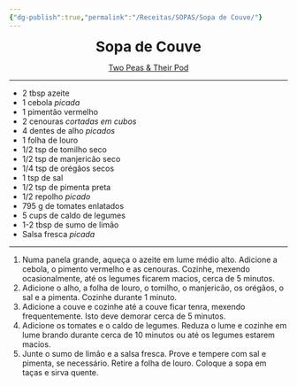 ```yaml
---
{"dg-publish":true,"permalink":"/Receitas/SOPAS/Sopa de Couve/"}
---
```


<div style="text-align: center;"> <span style="font-size: 26px;"><b> Sopa de Couve </b></span> </div>

<span class="center"> <center>  [Two Peas & Their Pod](https://www.twopeasandtheirpod.com/cabbage-soup/) </center></span>

---
- 2 tbsp azeite
- 1 cebola *picada*
- 1 pimentão vermelho
- 2 cenouras *cortadas em cubos*
- 4 dentes de alho *picados*
- 1 folha de louro
- 1/2 tsp de tomilho seco
- 1/2 tsp de manjericão seco
- 1/4 tsp de orégãos secos
- 1 tsp de sal
- 1/2 tsp de pimenta preta
- 1/2 repolho *picado*
- 795 g de tomates enlatados
- 5 cups de caldo de legumes
- 1-2 tbsp de sumo de limão
- Salsa fresca *picada*
---
1. Numa panela grande, aqueça o azeite em lume médio alto. Adicione a cebola, o pimento vermelho e as cenouras. Cozinhe, mexendo ocasionalmente, até os legumes ficarem macios, cerca de 5 minutos.
2. Adicione o alho, a folha de louro, o tomilho, o manjericão, os orégãos, o sal e a pimenta. Cozinhe durante 1 minuto.
3. Adicione a couve e cozinhe até a couve ficar tenra, mexendo frequentemente. Isto deve demorar cerca de 5 minutos.
4. Adicione os tomates e o caldo de legumes. Reduza o lume e cozinhe em lume brando durante cerca de 10 minutos ou até os legumes estarem macios.
5. Junte o sumo de limão e a salsa fresca. Prove e tempere com sal e pimenta, se necessário. Retire a folha de louro. Coloque a sopa em taças e sirva quente.

